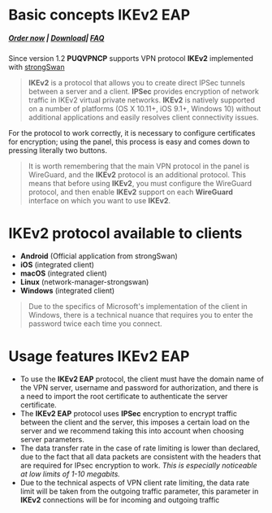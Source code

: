 # Basic concepts IKEv2 EAP

##### [Order now](https://panel.puqcloud.com/index.php?rp=/store/puqvpn) | [Download](https://download.puqcloud.com/cp/puqvpncp/)| [FAQ](https://faq.puqcloud.com)

Since version 1.2 **PUQVPNCP** supports VPN protocol **IKEv2** implemented with [strongSwan](https://www.strongswan.org/)

>**IKEv2** is a protocol that allows you to create direct IPSec tunnels between a server and a client. **IPSec** provides encryption of network traffic in IKEv2 virtual private networks. **IKEv2** is natively supported on a number of platforms (OS X 10.11+, iOS 9.1+, Windows 10) without additional applications and easily resolves client connectivity issues.

For the protocol to work correctly, it is necessary to configure certificates for encryption; using the panel, this process is easy and comes down to pressing literally two buttons.

>It is worth remembering that the main VPN protocol in the panel is WireGuard, and the **IKEv2** protocol is an additional protocol. This means that before using **IKEv2**, you must configure the WireGuard protocol, and then enable **IKEv2** support on each **WireGuard** interface on which you want to use **IKEv2**.

# **IKEv2** protocol available to clients

- **Android** (Official application from strongSwan)
- **iOS** (integrated client)
- **macOS** (integrated client)
- **Linux** (network-manager-strongswan)
- **Windows** (integrated client)

>Due to the specifics of Microsoft's implementation of the client in Windows, there is a technical nuance that requires you to enter the password twice each time you connect.

# Usage features IKEv2 EAP

- To use the **IKEv2 EAP** protocol, the client must have the domain name of the VPN server, username and password for authorization, and there is a need to import the root certificate to authenticate the server certificate.
- The **IKEv2 EAP** protocol uses **IPSec** encryption to encrypt traffic between the client and the server, this imposes a certain load on the server and we recommend taking this into account when choosing server parameters.
- The data transfer rate in the case of rate limiting is lower than declared, due to the fact that all data packets are consistent with the headers that are required for IPsec encryption to work. *This is especially noticeable at low limits of 1-10 megabits.*
- Due to the technical aspects of VPN client rate limiting, the data rate limit will be taken from the outgoing traffic parameter, this parameter in **IKEv2** connections will be for incoming and outgoing traffic
